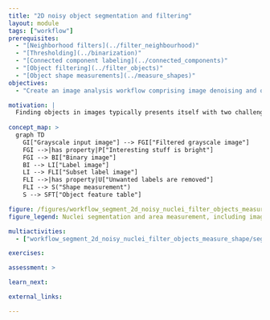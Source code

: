```yaml
---
title: "2D noisy object segmentation and filtering"
layout: module
tags: ["workflow"]
prerequisites:
  - "[Neighborhood filters](../filter_neighbourhood)"
  - "[Thresholding](../binarization)"
  - "[Connected component labeling](../connected_components)"
  - "[Object filtering](../filter_objects)"
  - "[Object shape measurements](../measure_shapes)"
objectives:
  - "Create an image analysis workflow comprising image denoising and object filtering."

motivation: |
  Finding objects in images typically presents itself with two challenges. First, the input image may not lend itseld to a simple intensity thresholding operation for binarisation. Second, there may be unwanted objects in the image such as hot pixels or objects that are not fully in the image. The first challenge typically is tackled by applying appropriate image filters to the raw data. The second challenge is tackled by defining and applying reproducible criteria to remove certain objects from the image.
  
concept_map: >
  graph TD
    GI["Grayscale input image"] --> FGI["Filtered grayscale image"]
    FGI -->|has property|P["Interesting stuff is bright"]
    FGI --> BI["Binary image"]
    BI --> LI["Label image"]
    LI --> FLI["Subset label image"]
    FLI -->|has property|U["Unwanted labels are removed"]
    FLI --> S("Shape measurement")
    S --> SFT["Object feature table"]

figure: /figures/workflow_segment_2d_noisy_nuclei_filter_objects_measure_shape.png
figure_legend: Nuclei segmentation and area measurement, including image denoising and object filtering.

multiactivities:
  - ["workflow_segment_2d_noisy_nuclei_filter_objects_measure_shape/segment_2d_noisy_nuclei_and_filter_objects.md", [["ImageJ Macro & GUI", "workflow_segment_2d_noisy_nuclei_filter_objects_measure_shape/segment_2d_noisy_nuclei_and_filter_objects_imagejmacro.ijm", "java"], ["skimage and napari", "workflow_segment_2d_noisy_nuclei_filter_objects_measure_shape/segment_2d_noisy_nuclei_and_filter_objects_skimage_napari.py"]]]

exercises:

assessment: >

learn_next:

external_links:

---
```

